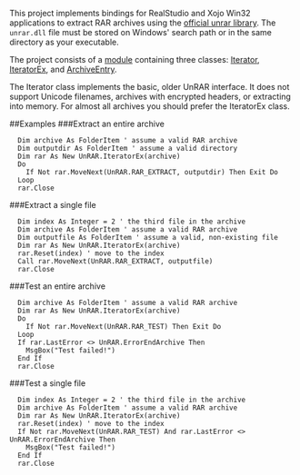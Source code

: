 This project implements bindings for RealStudio and Xojo Win32 applications to extract RAR archives 
using the [official unrar library](http://www.rarlab.com/rar/UnRARDLL.exe). The `unrar.dll` file 
must be stored on Windows' search path or in the same directory as your executable.

The project consists of a [module](https://github.com/charonn0/RB-RAR/wiki/Unrar-module) containing three classes: [Iterator](https://github.com/charonn0/RB-RAR/wiki/UnRAR.Iterator), [IteratorEx](https://github.com/charonn0/RB-RAR/wiki/UnRAR.IteratorEx), and [ArchiveEntry](https://github.com/charonn0/RB-RAR/wiki/UnRAR.ArchiveEntry).

The Iterator class implements the basic, older UnRAR interface. It does not support Unicode filenames, archives with encrypted headers, or extracting into memory. For almost all archives you should prefer the IteratorEx class.

##Examples
###Extract an entire archive
```vbnet
  Dim archive As FolderItem ' assume a valid RAR archive
  Dim outputdir As FolderItem ' assume a valid directory
  Dim rar As New UnRAR.IteratorEx(archive)
  Do
    If Not rar.MoveNext(UnRAR.RAR_EXTRACT, outputdir) Then Exit Do
  Loop
  rar.Close
```
###Extract a single file
```vbnet
  Dim index As Integer = 2 ' the third file in the archive
  Dim archive As FolderItem ' assume a valid RAR archive
  Dim outputfile As FolderItem ' assume a valid, non-existing file
  Dim rar As New UnRAR.IteratorEx(archive)
  rar.Reset(index) ' move to the index
  Call rar.MoveNext(UnRAR.RAR_EXTRACT, outputfile)
  rar.Close
```
###Test an entire archive
```vbnet
  Dim archive As FolderItem ' assume a valid RAR archive
  Dim rar As New UnRAR.IteratorEx(archive)
  Do
    If Not rar.MoveNext(UnRAR.RAR_TEST) Then Exit Do
  Loop
  If rar.LastError <> UnRAR.ErrorEndArchive Then 
    MsgBox("Test failed!")
  End If
  rar.Close
```
###Test a single file
```vbnet
  Dim index As Integer = 2 ' the third file in the archive
  Dim archive As FolderItem ' assume a valid RAR archive
  Dim rar As New UnRAR.IteratorEx(archive)
  rar.Reset(index) ' move to the index  
  If Not rar.MoveNext(UnRAR.RAR_TEST) And rar.LastError <> UnRAR.ErrorEndArchive Then 
    MsgBox("Test failed!")
  End If
  rar.Close
```
